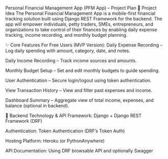 Personal Financial Management App (PFM App) – Project Plan
📌 Project Idea
The Personal Financial Management App is a mobile-first financial tracking solution built using Django REST Framework for the backend. The app will empower individuals, petty traders, SMEs, entrepreneurs, and organizations to take control of their finances by enabling daily expense tracking, income recording, and monthly budget planning.

✨ Core Features
For Free Users (MVP Version):
Daily Expense Recording – Log daily spending with amount, category, date, and notes.


Daily Income Recording – Track income sources and amounts.


Monthly Budget Setup – Set and edit monthly budgets to guide spending.


User Authentication – Secure login/logout using token authentication.


View Transaction History – View and filter past expenses and income.


Dashboard Summary – Aggregate view of total income, expenses, and balance (optional in backend).


🔌 Backend Technology & API
Framework: Django + Django REST Framework (DRF)


Authentication: Token Authentication (DRF’s Token Auth)


Hosting Platform: Heroku (or PythonAnywhere)


API Documentation: Using DRF browsable API and optionally Swagger



